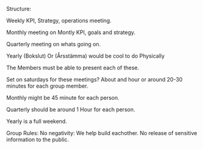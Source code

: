 Structure: 

Weekly KPI, Strategy, operations meeting. 

Monthly meeting on Montly KPI, goals and strategy. 

Quarterly meeting on whats going on. 

Yearly (Bokslut) Or (Årsstämma) would be cool to do Physically

The Members must be able to present each of these. 

Set on saturdays for these meetings? About and hour or around 20-30 minutes for each group member. 

Monthly might be 45 minute for each person. 

Quarterly should be around 1 Hour for each person. 

Yearly is a full weekend. 


Group Rules: No negativity: 
We help build eachother. 
No release of sensitive information to the public. 
